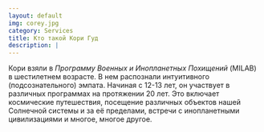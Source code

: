 ```yaml
---
layout: default
img: corey.jpg
category: Services
title: Кто такой Кори Гуд
description: |
---
```


  Кори взяли в *Программу Военных и Инопланетных Похищений* (MILAB) в шестилетнем возрасте. В нем распознали интуитивного (подсознательного) эмпата. Начиная с 12-13 лет, он участвует в различных программах на протяжении 20 лет. Это включает космические путешествия, посещение различных объектов нашей Солнечной системы и за её пределами, встречи с инопланетными цивилизациями и многое, многое другое.

